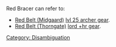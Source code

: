 Red Bracer can refer to:

-   [Red Belt (Midgaard)](Red_Belt_(Midgaard) "wikilink") [lvl 25 archer
    gear](:Category:Lowmort_21-30_Archer_Gear "wikilink").
-   [Red Belt (Thorngate)](Red_Belt_(Thorngate) "wikilink") [lord +hr
    gear](:Category:Lord_Hit_Gear "wikilink").

[Category: Disambiguation](Category:_Disambiguation "wikilink")
